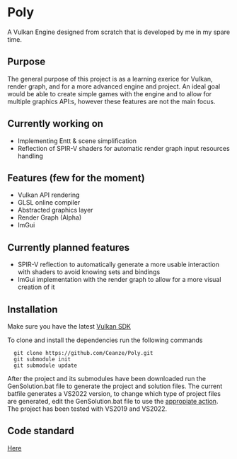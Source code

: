 # Poly
A Vulkan Engine designed from scratch that is developed by me in my spare time.

## Purpose
The general purpose of this project is as a learning exerice for Vulkan, render graph, and for a more advanced engine and project. An ideal goal would be able to create simple games with the engine and to allow for multiple graphics API:s, however these features are not the main focus.

## Currently working on
  - Implementing Entt & scene simplification
  - Reflection of SPIR-V shaders for automatic render graph input resources handling

## Features (few for the moment)
  - Vulkan API rendering
  - GLSL online compiler
  - Abstracted graphics layer
  - Render Graph (Alpha)
  - ImGui
  
## Currently planned features
  - SPIR-V reflection to automatically generate a more usable interaction with shaders to avoid knowing sets and bindings
  - ImGui implementation with the render graph to allow for a more visual creation of it
  
## Installation
Make sure you have the latest [Vulkan SDK](https://vulkan.lunarg.com/sdk/home)

To clone and install the dependencies run the following commands
```git
  git clone https://github.com/Ceanze/Poly.git
  git submodule init
  git submodule update
```

After the project and its submodules have been downloaded run the GenSolution.bat file to generate the project and solution files. The current batfile generates a VS2022 version, to change which type of project files are generated, edit the GenSolution.bat file to use the [appropiate action](https://premake.github.io/docs/Using-Premake). The project has been tested with VS2019 and VS2022.
  
## Code standard
[Here](codestandard.md)
